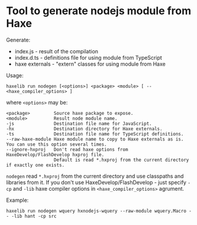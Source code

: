 Tool to generate nodejs module from Haxe
========================================

Generate:

 * index.js - result of the compilation
 * index.d.ts - definitions file for using module from TypeScript
 * haxe externals - "extern" classes for using module from Haxe

Usage:
```shell
haxelib run nodegen [<options>] <package> <module> [ -- <haxe_compiler_options> ]
```
where `<options>` may be:

	<package>         Source haxe package to expose.
	<module>          Result node module name.
	-js               Destination file name for JavaScript.
	-hx               Destination directory for Haxe externals.
	-ts               Destination file name for TypeScript definitions.
	--raw-haxe-module Haxe module name to copy to Haxe externals as is. You can use this option several times.
	--ignore-hxproj   Don't read haxe options from HaxeDevelop/FlashDevelop hxproj file.
					  Default is read *.hxproj from the current directory if exactly one exists.
	
`nodegen` read `*.hxproj` from the current directory and use classpaths and libraries from it.
If you don't use HaxeDevelop/FlashDevelop - just specify `-cp` and `-lib` haxe compiler options in `<haxe_compiler_options>` agrument.

Example:

```shell
haxelib run nodegen wquery hxnodejs-wquery --raw-module wquery.Macro -- -lib hant -cp src
```
